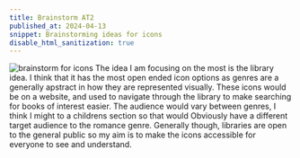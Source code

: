 ```yaml
---
title: Brainstorm AT2
published_at: 2024-04-13
snippet: Brainstorming ideas for icons
disable_html_sanitization: true
---
```


![brainstorm for icons](/w06s2/brainstorm.png)
The idea I am focusing on the most is the library idea. I think that it has the most open ended icon options as genres are a generally apstract in how they are represented visually. These icons would be on a website, and used to navigate through the library to make searching for books of interest easier. The audience would vary between genres, I think I might to a childrens section so that would Obviously have a different target audience to the romance genre. Generally though, libraries are open to the general public so my aim is to make the icons accessible for everyone to see and understand. 